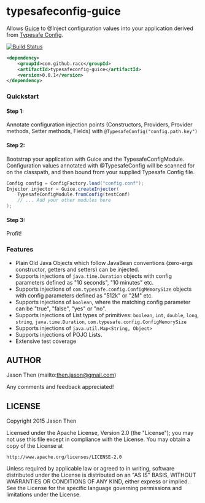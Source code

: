# typesafeconfig-guice
Allows [Guice](https://github.com/google/guice) to @Inject configuration values into your application derived from [Typesafe Config](https://github.com/typesafehub/config).

[![Build Status](https://travis-ci.org/racc/typesafeconfig-guice.svg?branch=master)](https://travis-ci.org/racc/typesafeconfig-guice)

```xml
<dependency>
    <groupId>com.github.racc</groupId>
    <artifactId>typesafeconfig-guice</artifactId>
    <version>0.0.1</version>
</dependency>
```

### Quickstart
#### Step 1:
Annotate configuration injection points (Constructors, Providers, Provider methods, Setter methods, Fields) with ```@TypesafeConfig("config.path.key")```

#### Step 2:
Bootstrap your application with Guice and the TypesafeConfigModule.
Configuration values annotated with @TypesafeConfig will be scanned for on the classpath, and then bound from your supplied Typesafe Config file.
```java
Config config = ConfigFactory.load("config.conf");
Injector injector = Guice.createInjector(
	TypesafeConfigModule.fromConfig(testConf)
	// ... Add your other modules here
);
```

#### Step 3:
Profit!

### Features
- Plain Old Java Objects which follow JavaBean conventions (zero-args constructor, getters and setters) can be injected. 
- Supports injections of `java.time.Duration` objects with config parameters defined as "10 seconds", "10 minutes" etc.
- Supports injections of `com.typesafe.config.ConfigMemorySize` objects with config parameters defined as "512k" or "2M" etc.
- Supports injections of `boolean`, where the matching config parameter can be "true", "false", "yes" or "no".
- Supports injections of List types of primitives: `boolean`, `int`, `double`, `long`, `string`, `java.time.Duration`, `com.typesafe.config.ConfigMemorySize`
- Supports injections of `java.util.Map<String, Object>`
- Supports injections of POJO Lists.
- Extensive test coverage

AUTHOR
-----------
Jason Then (mailto:then.jason@gmail.com)

Any comments and feedback appreciated!

LICENSE
-----------
Copyright 2015 Jason Then

Licensed under the Apache License, Version 2.0 (the "License");
you may not use this file except in compliance with the License.
You may obtain a copy of the License at

    http://www.apache.org/licenses/LICENSE-2.0

Unless required by applicable law or agreed to in writing, software
distributed under the License is distributed on an "AS IS" BASIS,
WITHOUT WARRANTIES OR CONDITIONS OF ANY KIND, either express or implied.
See the License for the specific language governing permissions and
limitations under the License.